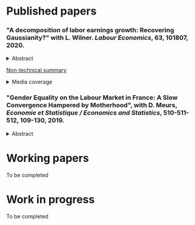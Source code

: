 # Published papers

### "A decomposition of labor earnings growth: Recovering Gaussianity?" with L. Wilner. *Labour Economics*, 63, 101807, 2020.
<details>
  <summary>Abstract</summary>
  
Recent works have concluded that labor earnings dynamics exhibit non-Gaussian and nonlinear features. We argue in this paper that this finding is mainly due to volatility in working time. Using a non-parametric approach, we find from French data that changes in labor earnings exhibit strong asymmetry and high peakedness. However, after decomposing labor earnings growth into growth in wages and working time, deviations from Gaussianity stem from changes in working time. The nonlinearity of earnings dynamics is also mostly driven by working time dynamics at the extensive margin.
</details>

[Non-technical summary](https://www.insee.fr/fr/statistiques/3364555)

<details>
  <summary>Media coverage</summary>
  
[BFMTV](https://bfmbusiness.bfmtv.com/observatoire/un-salarie-gagne-4-fois-plus-a-40-ans-qu-a-25-ans-1001513.html) [Le Figaro](https://www.lefigaro.fr/economie/le-scan-eco/dessous-chiffres/2016/07/05/29006-20160705ARTFIG00265-votre-salaire-evolue-t-il-normalement.php)
</details>



### "Gender Equality on the Labour Market in France: A Slow Convergence Hampered by Motherhood", with D. Meurs, *Economie et Statistique / Economics and Statistics*, 510-511-512, 109-130, 2019.
<details>
  <summary>Abstract</summary>
  
In France since the 1970s, the growth in labour force has been driven largely by that of women’s participation in the labour market and the fact that they interrupt their careers less often after motherhood. Their level of education has also risen considerably, and they have, on average, been more highly educated than men since the 1990s. But these developments did not result in reducing the gender pay gap to what might have been expected: the average hourly wage gap in the private sector has remained around 20% since the mid-1990s. In this average gap, the share explained by differences in human capital (education, experience) was cancelled out and even reversed between 1968 and 2015. The persistence of the wage gap now appears to be mainly linked to the consequences of motherhood. A child’s arrival causes mothers a loss of annual income largely due to adjustments in their working time. This penalty is higher for mothers whose wages are at the bottom of the wage distribution.
</details>


# Working papers

To be completed

# Work in progress

To be completed
